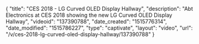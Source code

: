 {
    "title": "CES 2018 - LG Curved OLED Display Hallway",
    "description": "Abt Electronics at CES 2018 showing the new LG Curved OLED Display Hallway",
    "videoid": "137390788",
    "date_created": "1515776314",
    "date_modified": "1515786227",
    "type": "captivate",
    "layout": "video",
    "url": "\/v\/ces-2018-lg-curved-oled-display-hallway\/137390788"
}